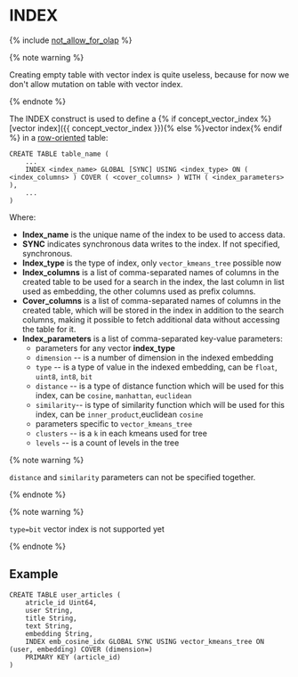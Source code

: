 # INDEX

{% include [not_allow_for_olap](../../../../_includes/not_allow_for_olap_note.md) %}

{% note warning %}

Creating empty table with vector index is quite useless, because for now we don't allow mutation on table with vector index.

{% endnote %}

The INDEX construct is used to define a {% if concept_vector_index %}[vector index]({{ concept_vector_index }}){% else %}vector index{% endif %} in a [row-oriented](../../../../concepts/datamodel/table.md#row-oriented-tables) table:

```yql
CREATE TABLE table_name (
    ...
    INDEX <index_name> GLOBAL [SYNC] USING <index_type> ON ( <index_columns> ) COVER ( <cover_columns> ) WITH ( <index_parameters> ),
    ...
)
```

Where:

* **Index_name** is the unique name of the index to be used to access data.
* **SYNC** indicates synchronous data writes to the index. If not specified, synchronous.
* **Index_type** is the type of index, only `vector_kmeans_tree` possible now
* **Index_columns** is a list of comma-separated names of columns in the created table to be used for a search in the index, the last column in list used as embedding, the other columns used as prefix columns.
* **Cover_columns** is a list of comma-separated names of columns in the created table, which will be stored in the index in addition to the search columns, making it possible to fetch additional data without accessing the table for it.
* **Index_parameters** is a list of comma-separated key-value parameters:
  * parameters for any vector **index_type**
  * `dimension` -- is a number of dimension in the indexed embedding
  * `type` -- is a type of value in the indexed embedding, can be `float`, `uint8`, `int8`, `bit`
  * `distance` -- is a type of distance function which will be used for this index, can be `cosine`, `manhattan`, `euclidean`
  * `similarity`-- is type of similarity function which will be used for this index, can be `inner_product`,euclidean `cosine`
  * parameters specific to `vector_kmeans_tree`
  * `clusters` -- is a `k` in each kmeans used for tree
  * `levels` -- is a count of levels in the tree


{% note warning %}

`distance` and `similarity` parameters can not be specified together.

{% endnote %}


{% note warning %}

`type=bit` vector index is not supported yet

{% endnote %}

## Example

```yql
CREATE TABLE user_articles (
    atricle_id Uint64,
    user String,
    title String,
    text String,
    embedding String,
    INDEX emb_cosine_idx GLOBAL SYNC USING vector_kmeans_tree ON (user, embedding) COVER (dimension=)
    PRIMARY KEY (article_id)
)
```
